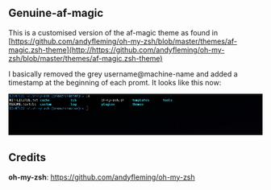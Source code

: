 ## Genuine-af-magic

This is a customised version of the af-magic theme as found in [https://github.com/andyfleming/oh-my-zsh/blob/master/themes/af-magic.zsh-theme](http://https://github.com/andyfleming/oh-my-zsh/blob/master/themes/af-magic.zsh-theme)  

I basically removed the grey username@machine-name and added a timestamp at the beginning of each promt. It looks like this now:

![image](screenshot.png)

## Credits

**oh-my-zsh**: https://github.com/andyfleming/oh-my-zsh